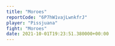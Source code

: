 ```yaml
---
title: "Moroes"
reportCode: "6P7hW1vajLwnkfrJ"
player: "Pissjuana"
fight: "Moroes"
date: 2021-10-01T19:23:51.380000+00:00
---
```

